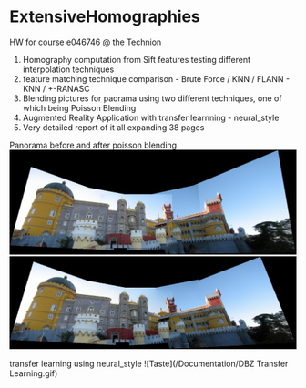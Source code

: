 # ExtensiveHomographies
HW for course e046746 @ the Technion

1) Homography computation from Sift features testing different interpolation techniques
2) feature matching technique comparison - Brute Force / KNN / FLANN - KNN / +-RANASC
3) Blending pictures for paorama using two different techniques, one of which being Poisson Blending
4) Augmented Reality Application with transfer learnning - neural_style
5) Very detailed report of it all expanding 38 pages

Panorama before and after poisson blending
![Alt text](Documentation/Q7_sintraPano_Manual.jpg?raw=true "Panorama - basic")
![Alt text](Documentation/Q9_sintraPano_SiftRansac_PoissonBlend.jpg?raw=true "Panorama with Poisson Blending")

transfer learning using neural_style
![Taste](/Documentation/DBZ Transfer Learning.gif)



